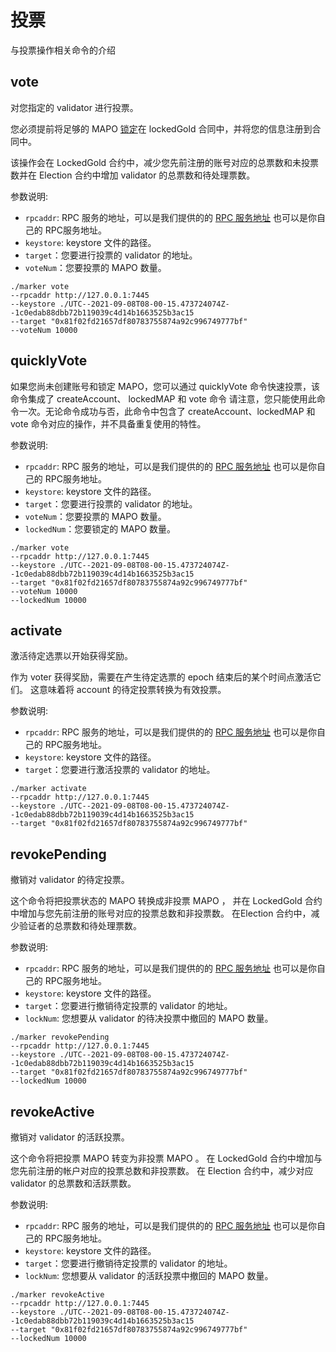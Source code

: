 # 投票

与投票操作相关命令的介绍

## vote

对您指定的 validator 进行投票。

您必须提前将足够的 MAPO [锁定](/docs/base/mapo-relay-chain/marker/common.md#lockedMAP)在 lockedGold 合同中，并将您的信息注册到合同中。

该操作会在 LockedGold 合约中，减少您先前注册的账号对应的总票数和未投票数并在 Election 合约中增加 validator 的总票数和待处理票数。

参数说明:

- `rpcaddr`: RPC 服务的地址，可以是我们提供的的 [RPC 服务地址](/docs/base/mapo-relay-chain/public-service.md#endpoints)
  也可以是你自己的 RPC服务地址。
- `keystore`: keystore 文件的路径。
- `target`：您要进行投票的 validator 的地址。
- `voteNum`：您要投票的 MAPO 数量。

```shell
./marker vote
--rpcaddr http://127.0.0.1:7445
--keystore ./UTC--2021-09-08T08-00-15.473724074Z--1c0edab88dbb72b119039c4d14b1663525b3ac15
--target "0x81f02fd21657df80783755874a92c996749777bf"
--voteNum 10000
```

## quicklyVote

如果您尚未创建账号和锁定 MAPO，您可以通过 quicklyVote 命令快速投票，该命令集成了 createAccount、 lockedMAP 和 vote 命令
请注意，您只能使用此命令一次。无论命令成功与否，此命令中包含了 createAccount、lockedMAP 和 vote 命令对应的操作，并不具备重复使用的特性。

参数说明:

- `rpcaddr`: RPC 服务的地址，可以是我们提供的的 [RPC 服务地址](/docs/base/mapo-relay-chain/public-service.md#endpoints)
  也可以是你自己的 RPC服务地址。
- `keystore`: keystore 文件的路径。
- `target`：您要进行投票的 validator 的地址。
- `voteNum`：您要投票的 MAPO 数量。
- `lockedNum`：您要锁定的 MAPO 数量。

```shell
./marker vote
--rpcaddr http://127.0.0.1:7445
--keystore ./UTC--2021-09-08T08-00-15.473724074Z--1c0edab88dbb72b119039c4d14b1663525b3ac15
--target "0x81f02fd21657df80783755874a92c996749777bf"
--voteNum 10000
--lockedNum 10000
```

## activate

激活待定选票以开始获得奖励。

作为 voter 获得奖励，需要在产生待定选票的 epoch 结束后的某个时间点激活它们。 这意味着将 account 的待定投票转换为有效投票。

参数说明:

- `rpcaddr`: RPC 服务的地址，可以是我们提供的的 [RPC 服务地址](/docs/base/mapo-relay-chain/public-service.md#endpoints)
  也可以是你自己的 RPC服务地址。
- `keystore`: keystore 文件的路径。
- `target`：您要进行激活投票的 validator 的地址。

```shell
./marker activate
--rpcaddr http://127.0.0.1:7445
--keystore ./UTC--2021-09-08T08-00-15.473724074Z--1c0edab88dbb72b119039c4d14b1663525b3ac15
--target "0x81f02fd21657df80783755874a92c996749777bf"
```

## revokePending

撤销对 validator 的待定投票。

这个命令将把投票状态的 MAPO 转换成非投票 MAPO ， 并在 LockedGold 合约中增加与您先前注册的账号对应的投票总数和非投票数。
在Election 合约中，减少验证者的总票数和待处理票数。

参数说明:

- `rpcaddr`: RPC 服务的地址，可以是我们提供的的 [RPC 服务地址](/docs/base/mapo-relay-chain/public-service.md#endpoints)
  也可以是你自己的 RPC服务地址。
- `keystore`: keystore 文件的路径。
- `target`：您要进行撤销待定投票的 validator 的地址。
- `lockNum`: 您想要从 validator 的待决投票中撤回的 MAPO 数量。

```shell
./marker revokePending
--rpcaddr http://127.0.0.1:7445
--keystore ./UTC--2021-09-08T08-00-15.473724074Z--1c0edab88dbb72b119039c4d14b1663525b3ac15
--target "0x81f02fd21657df80783755874a92c996749777bf"
--lockedNum 10000
```

## revokeActive

撤销对 validator 的活跃投票。

这个命令将把投票 MAPO 转变为非投票 MAPO 。 在 LockedGold 合约中增加与您先前注册的帐户对应的投票总数和非投票数。
在 Election 合约中，减少对应 validator 的总票数和活跃票数。

参数说明:

- `rpcaddr`: RPC 服务的地址，可以是我们提供的的 [RPC 服务地址](/docs/base/mapo-relay-chain/public-service.md#endpoints)
  也可以是你自己的 RPC服务地址。
- `keystore`: keystore 文件的路径。
- `target`：您要进行撤销待定投票的 validator 的地址。
- `lockNum`: 您想要从 validator 的活跃投票中撤回的 MAPO 数量。

```shell
./marker revokeActive
--rpcaddr http://127.0.0.1:7445
--keystore ./UTC--2021-09-08T08-00-15.473724074Z--1c0edab88dbb72b119039c4d14b1663525b3ac15
--target "0x81f02fd21657df80783755874a92c996749777bf"
--lockedNum 10000
```
